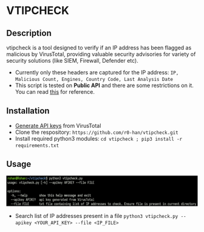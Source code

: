 # VTIPCHECK

## Description
vtipcheck is a tool designed to verify if an IP address has been flagged as malicious by VirusTotal, providing valuable security advisories for variety of security solutions (like SIEM, Firewall, Defender etc).

- Currently only these headers are captured for the IP address: `IP, Malicious Count, Engines, Country Code, Last Analysis Date`
- This script is tested on **Public API** and there are some restrictions on it. You can read [this](https://docs.virustotal.com/reference/public-vs-premium-api) for reference.

## Installation
- [Generate API keys](https://docs.virustotal.com/reference/getting-started) from VirusTotal
- Clone the respository: `https://github.com/r0-han/vtipcheck.git`
- Install required python3 modules: `cd vtipcheck ; pip3 install -r requirements.txt`

## Usage

![Help menu](./help.png)

- Search list of IP addresses present in a file
    `python3 vtipcheck.py --apikey <YOUR_API_KEY> --file <IP_FILE>`